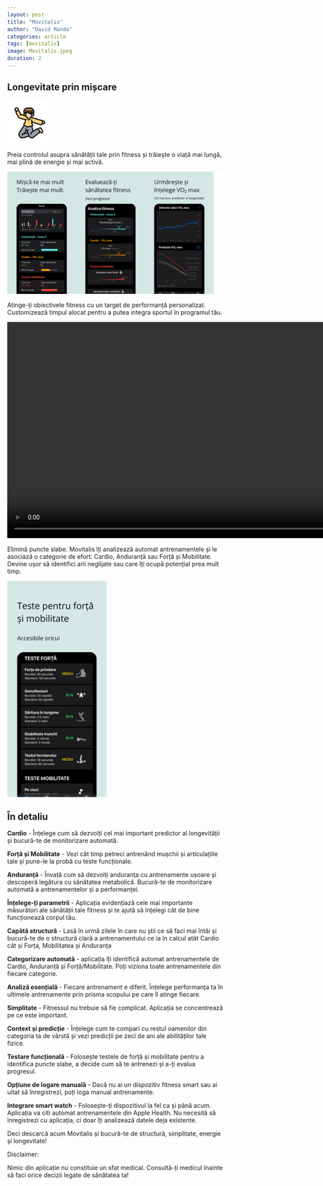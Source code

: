 ```yaml
---
layout: post
title: "Movitalis"
author: "David Manda"
categories: article
tags: [movitalis]
image: Movitalis.jpeg
duration: 2
---
```


## Longevitate prin mișcare

<img src="/assets/img/LogoMovitalis.png" alt="drawing" height="100"/>

Preia controlul asupra sănătății tale prin fitness și trăiește o viață mai lungă, mai plină de energie și mai activă.

<img src="/assets/img/Preview.png" alt="drawing">

Atinge-ți obiectivele fitness cu un target de performanță personalizat. Customizează timpul alocat pentru a putea integra sportul în programul tău.

<video height="500" autoplay muted loop>
  <source src="/assets/img/Quiz_preview.mp4" type="video/mp4">
  <source src="/assets/img/Quiz_preview.ogg" type="video/ogg">
Your browser does not support the video tag.
</video>

Elimină puncte slabe. Movitalis îți analizează automat antrenamentele și le asociază o categorie de efort: Cardio, Anduranță sau Forță și Mobilitate. Devine ușor să identifici arii neglijate sau care îți ocupă potențial prea mult timp.

<img src="/assets/img/Forță_RO_1290x2796.png"  alt="drawing" height="500">

## În detaliu

**Cardio** - Înțelege cum să dezvolți cel mai important predictor al longevității și bucură-te de monitorizare automată.

**Forță și Mobilitate** - Vezi cât timp petreci antrenând mușchii și articulațiile tale și pune-le la probă cu teste funcționale.

**Anduranță** - Învață cum să dezvolți anduranța cu antrenamente ușoare și descoperă legătura cu sănătatea metabolică. Bucură-te de monitorizare automată a antrenamentelor și a performanței.

**Înțelege-ți parametrii** - Aplicația evidențiază cele mai importante măsurători ale sănătății tale fitness și te ajută să înțelegi căt de bine funcționează corpul tău.

**Capătă structură** - Lasă în urmă zilele în care nu știi ce să faci mai întâi și bucură-te de o structură clară a antrenamentului ce ia în calcul atât Cardio cât și Forța, Mobilitatea și Anduranța

**Categorizare automată** - aplicația îți identifică automat antrenamentele de Cardio, Anduranță și Forță/Mobilitate. Poți viziona toate antrenamentele din fiecare categorie.

**Analiză esențială** - Fiecare antrenament e diferit. Înțelege performanța ta în ultimele antrenamente prin prisma scopului pe care îl atinge fiecare.

**Simplitate** - Fitnessul nu trebuie să fie complicat. Aplicația se concentrează pe ce este important.

**Context și predicție** - Înțelege cum te compari cu restul oamenilor din categoria ta de vârstă și vezi predicții pe zeci de ani ale abilităților tale fizice.

**Testare funcțională** - Folosește testele de forță și mobilitate pentru a identifica puncte slabe, a decide cum să te antrenezi și a-ți evalua progresul.

**Opțiune de logare manuală** - Dacă nu ai un dispozitiv fitness smart sau ai uitat să înregistrezi, poți loga manual antrenamente.

**Integrare smart watch** - Folosește-ți dispozitivul la fel ca și până acum. Aplicația va citi automat antrenamentele din Apple Health. Nu necesită să înregistrezi cu aplicația, ci doar îți analizează datele deja existente.

Deci descarcă acum Movitalis și bucură-te de structură, simplitate, energie și longevitate!

Disclaimer:

Nimic din aplicație nu constituie un sfat medical. Consultă-ți medicul înainte să faci orice decizii legate de sănătatea ta!
